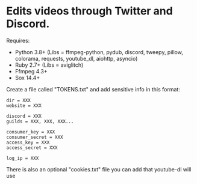 # Edits videos through Twitter and Discord.

Requires:
 - Python 3.8+ (Libs = ffmpeg-python, pydub, discord, tweepy, pillow, colorama, requests, youtube_dl, aiohttp, asyncio)
 - Ruby 2.7+ (Libs = aviglitch)
 - Ffmpeg 4.3+
 - Sox 14.4+

Create a file called "TOKENS.txt" and add sensitive info in this format:
```
dir = XXX
website = XXX

discord = XXX
guilds = XXX, XXX, XXX...

consumer_key = XXX
consumer_secret = XXX
access_key = XXX
access_secret = XXX

log_ip = XXX
```

There is also an optional "cookies.txt" file you can add that youtube-dl will use
